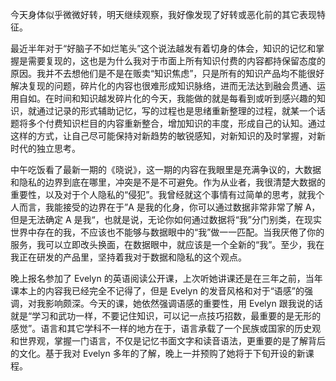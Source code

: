 今天身体似乎微微好转，明天继续观察，我好像发现了好转或恶化前的其它表现特征。

最近半年对于“好脑子不如烂笔头”这个说法越发有着切身的体会，知识的记忆和掌握是需要复现的，这也是为什么我对于市面上所有知识付费的内容都持保留态度的原因。我并不去想他们是不是在贩卖“知识焦虑”，只是所有的知识产品均不能很好解决复现的问题，碎片化的内容也很难形成知识脉络，进而无法达到融会贯通、运用自如。在时间和知识越发碎片化的今天，我能做的就是每看到或听到感兴趣的知识，就通过记录的形式辅助记忆，写的过程也是思绪重新整理的过程，就某一个话题将多个付费知识栏目的内容重新整合，增加知识的丰度，形成自己的认知。通过这样的方式，让自己尽可能保持对新趋势的敏锐感知，对新知识的及时掌握，对新时代的独立思考。

中午吃饭看了最新一期的《晓说》，这一期的内容在我眼里是充满争议的，大数据和隐私的边界到底在哪里，冲突是不是不可避免。作为从业者，我很清楚大数据的重要性，以及对于个人隐私的“侵犯”。我曾经就这个事情有过简单的思考，就我个人而言，我能接受的边界在于”A 是我的化身，你可以通过数据非常非常了解 A，但是无法确定 A 是我“，也就是说，无论你如何通过数据将“我”分门别类，在现实世界中存在的我，不应该也不能够与数据眼中的“我”做一一匹配。当我厌倦了你的服务，我可以立即改头换面，在数据眼中，就应该是一个全新的“我”。至少，我在我正在研发的产品里，坚持着我对于数据和隐私的这个观点。

晚上报名参加了 Evelyn 的英语阅读公开课，上次听她讲课还是在三年之前，当年课本上的内容我已经完全不记得了，但是 Evelyn 的发音风格和对于“语感”的强调，对我影响颇深。今天的课，她依然强调语感的重要性，用 Evelyn 跟我说的话就是“学习和武功一样，不要记住知识，可以记一点技巧招数，最重要的是无形的感觉”。语言和其它学科不一样的地方在于，语言承载了一个民族或国家的历史观和世界观，掌握一门语言，不仅是记忆书面文字和读音语法，更重要的是了解背后的文化。基于我对 Evelyn 多年的了解，晚上一并预购了她将于下旬开设的新课程。
